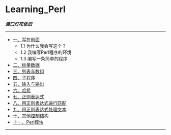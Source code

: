 # Learning_Perl

***渡口灯花依旧***

---
- [一、写在前面](Articles/Chapter_1.md)
    - 1.1 为什么我会写这个？
    - 1.2 我编写Perl程序的环境
    - 1.3 编写一条简单的程序
- [二、标量数据](Articles/Chapter_2.md)
- [三、列表与数组](Articles/Chapter_3.md)
- [四、子程序](Articles/Chapter_4.md)
- [五、输入与输出](Articles/Chapter_5.md)
- [六、哈希](Articles/Chapter_6.md)
- [七、正则表达式](Articles/Chapter_7.md)
- [八、用正则表达式进行匹配](Articles/Chapter_8.md)
- [九、用正则表达式处理文本](Articles/Chapter_9.md)
- [十、其他控制结构](Articles/Chapter_10.md)
- [十一、Perl模块](Articles/Chapter_11.md)
---